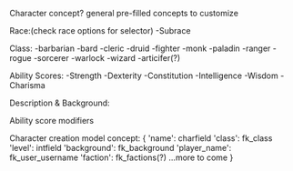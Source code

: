 

Character concept? general pre-filled concepts to customize

Race:(check race options for selector)
    -Subrace

Class:
    -barbarian
    -bard
    -cleric
    -druid
    -fighter
    -monk
    -paladin
    -ranger
    -rogue
    -sorcerer
    -warlock
    -wizard
    -articifer(?)

Ability Scores:
    -Strength
    -Dexterity
    -Constitution
    -Intelligence
    -Wisdom
    -Charisma

Description & Background:

Ability score modifiers


Character creation model concept:
{
    'name': charfield
    'class': fk_class
    'level': intfield
    'background': fk_background
    'player_name': fk_user_username
    'faction': fk_factions(?)
    ...more to come
}

